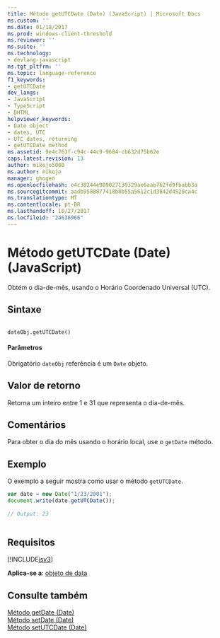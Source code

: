 ```yaml
---
title: Método getUTCDate (Date) (JavaScript) | Microsoft Docs
ms.custom: ''
ms.date: 01/18/2017
ms.prod: windows-client-threshold
ms.reviewer: ''
ms.suite: ''
ms.technology:
- devlang-javascript
ms.tgt_pltfrm: ''
ms.topic: language-reference
f1_keywords:
- getUTCDate
dev_langs:
- JavaScript
- TypeScript
- DHTML
helpviewer_keywords:
- Date object
- dates, UTC
- UTC dates, returning
- getUTCDate method
ms.assetid: 9e4c763f-c94c-44c9-9684-cb632d75b62e
caps.latest.revision: 13
author: mikejo5000
ms.author: mikejo
manager: ghogen
ms.openlocfilehash: e4c38244e989027139329ae6aab762fd9fbabb3a
ms.sourcegitcommit: aadb9588877418b8b55a5612c1d3842d4520ca4c
ms.translationtype: MT
ms.contentlocale: pt-BR
ms.lasthandoff: 10/27/2017
ms.locfileid: "24636966"
---
```

# <a name="getutcdate-method-date-javascript"></a>Método getUTCDate (Date) (JavaScript)
Obtém o dia-de-mês, usando o Horário Coordenado Universal (UTC).  
  
## <a name="syntax"></a>Sintaxe  
  
```  
  
dateObj.getUTCDate()   
```  
  
#### <a name="parameters"></a>Parâmetros  
 Obrigatório `dateObj` referência é um `Date` objeto.  
  
## <a name="return-value"></a>Valor de retorno  
 Retorna um inteiro entre 1 e 31 que representa o dia-de-mês.  
  
## <a name="remarks"></a>Comentários  
 Para obter o dia do mês usando o horário local, use o `getDate` método.  
  
## <a name="example"></a>Exemplo  
 O exemplo a seguir mostra como usar o método `getUTCDate`.  
  
```JavaScript  
var date = new Date("1/23/2001");  
document.write(date.getUTCDate());  
  
// Output: 23  
  
```  
  
## <a name="requirements"></a>Requisitos  
 [!INCLUDE[jsv3](../../javascript/reference/includes/jsv3-md.md)]  
  
 **Aplica-se a**: [objeto de data](../../javascript/reference/date-object-javascript.md)  
  
## <a name="see-also"></a>Consulte também  
 [Método getDate (Date)](../../javascript/reference/getdate-method-date-javascript.md)   
 [Método setDate (Date)](../../javascript/reference/setdate-method-date-javascript.md)   
 [Método setUTCDate (Date)](../../javascript/reference/setutcdate-method-date-javascript.md)